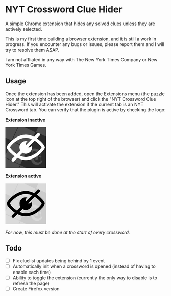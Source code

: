 # NYT Crossword Clue Hider

A simple Chrome extension that hides any solved clues unless they are actively selected.

This is my first time building a browser extension, and it is still a work in progress. If you encounter any bugs or issues, please report them and I will try to resolve them ASAP.

I am not affliated in any way with The New York Times Company or New York Times Games.

## Usage

Once the extension has been added, open the Extensions menu (the puzzle icon at the top right of the browser) and click the "NYT Crossword Clue Hider." This will activate the extension if the current tab is an NYT Crossword tab. You can verify that the plugin is active by checking the logo:

**Extension inactive**

<img src="https://raw.githubusercontent.com/l-ohman/nyt-crossword-clue-hider/main/icons/inactive128.png" alt="Extension inactive"/>

**Extension active**

<img src="https://raw.githubusercontent.com/l-ohman/nyt-crossword-clue-hider/main/icons/active128.png" alt="Extension active"/>

_For now, this must be done at the start of every crossword._

## Todo

- [ ] Fix cluelist updates being behind by 1 event
- [ ] Automatically init when a crossword is opened (instead of having to enable each time)
- [ ] Ability to toggle the extension (currently the only way to disable is to refresh the page)
- [ ] Create Firefox version
